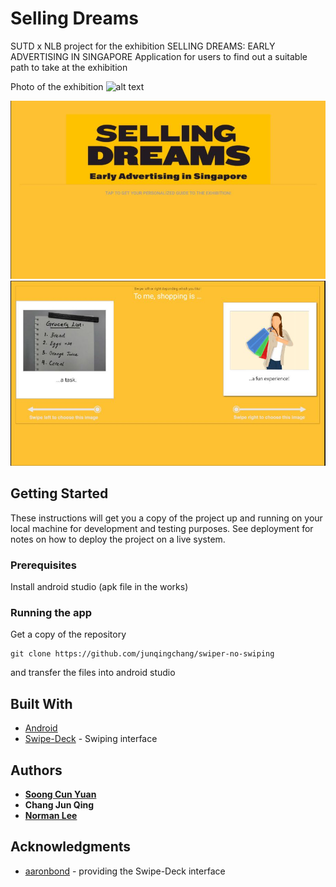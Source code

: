 # Selling Dreams
SUTD x NLB project for the exhibition SELLING DREAMS: EARLY ADVERTISING IN SINGAPORE
Application for users to find out a suitable path to take at the exhibition

Photo of the exhibition
![alt text](https://github.com/junqingchang/swiper-no-swiping/blob/master/Screenshots/exhibition.jpg)

![alt text](https://github.com/junqingchang/swiper-no-swiping/blob/master/Screenshots/SD1.JPG)
![alt text](https://github.com/junqingchang/swiper-no-swiping/blob/master/Screenshots/SD2.JPG)

## Getting Started

These instructions will get you a copy of the project up and running on your local machine for development and testing purposes. See deployment for notes on how to deploy the project on a live system.

### Prerequisites

Install android studio (apk file in the works)

### Running the app

Get a copy of the repository
```
git clone https://github.com/junqingchang/swiper-no-swiping
```

and transfer the files into android studio

## Built With

* [Android](https://www.android.com/)
* [Swipe-Deck](https://github.com/aaronbond/Swipe-Deck) - Swiping interface

## Authors

* [**Soong Cun Yuan**](https://github.com/zengersoong)
* **Chang Jun Qing**
* [**Norman Lee**](https://github.com/otakuprof)

## Acknowledgments
* [aaronbond](https://github.com/aaronbond) - providing the Swipe-Deck interface
